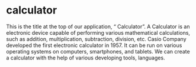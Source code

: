 # calculator
This is the title at the top of our application, “ Calculator”.
A Calculator is an electronic device capable of performing various mathematical calculations, such as addition, multiplication, subtraction, division, etc. 
Casio Company developed the first electronic calculator in 1957. 
It can be run on various operating systems on computers, smartphones, and tablets. We can create a calculator with the help of various developing tools, languages.
